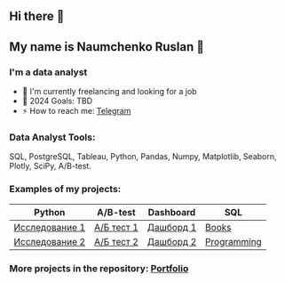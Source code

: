 ## Hi there 👋

## My name is Naumchenko Ruslan 🙋

### I'm a data analyst

- 🔭 I'm currently freelancing and looking for a job
- 🥅 2024 Goals: TBD
- ⚡ How to reach me: [Telegram](https://t.me/naumchenkora)

### Data Analyst Tools:  
SQL, PostgreSQL, Tableau, Python, Pandas, Numpy, Matplotlib, Seaborn, Plotly, SciPy, A/B-test.
  

  
### Examples of my projects:  

| Python | A/B-test | Dashboard | SQL |
|----------|----------|----------|----------|
| [Исследование 1](https://github.com/NaumchenkoRA/Portfolio/tree/main/01.%20Исследование%20данных%20сервиса%20“Яндекс.Музыка”%20—%20сравнение%20пользователей%20двух%20городов)    | [A/Б тест 1](https://github.com/NaumchenkoRA/Portfolio/tree/main/01.%20Исследование%20данных%20сервиса%20“Яндекс.Музыка”%20—%20сравнение%20пользователей%20двух%20городов)  | [Дашборд 1](https://github.com/NaumchenkoRA/Portfolio/tree/main/01.%20Исследование%20данных%20сервиса%20“Яндекс.Музыка”%20—%20сравнение%20пользователей%20двух%20городов)   | [Books](https://github.com/NaumchenkoRA/Portfolio/blob/main/15.%20Анализ%20базы%20данных%20сервиса%20для%20чтения%20книг%20по%20подписке/13-5%20SQL.ipynb)  |
| [Исследование 2](https://github.com/NaumchenkoRA/Portfolio/tree/main/01.%20Исследование%20данных%20сервиса%20“Яндекс.Музыка”%20—%20сравнение%20пользователей%20двух%20городов)   | [A/Б тест 2](https://github.com/NaumchenkoRA/Portfolio/tree/main/01.%20Исследование%20данных%20сервиса%20“Яндекс.Музыка”%20—%20сравнение%20пользователей%20двух%20городов)      | [Дашборд 2](https://github.com/NaumchenkoRA/Portfolio/tree/main/01.%20Исследование%20данных%20сервиса%20“Яндекс.Музыка”%20—%20сравнение%20пользователей%20двух%20городов)         | [Programming](https://github.com/NaumchenkoRA/Portfolio/blob/main/08.%20Анализ%20сервиса%20вопросов%20и%20ответов%20по%20программированию/sql_advanced.sql)  |

### More projects in the repository: [Portfolio](https://github.com/NaumchenkoRA/Portfolio)
